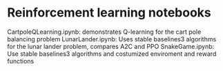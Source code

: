 # Reinforcement learning notebooks

CartpoleQLearning.ipynb: demonstrates Q-learning for the cart pole balancing problem
LunarLander.ipynb: Uses stable baselines3 algorithms for the lunar lander problem, compares A2C and PPO
SnakeGame.ipynb: Use stable baselines3 algorithms and costumized enviroment and reward functions
